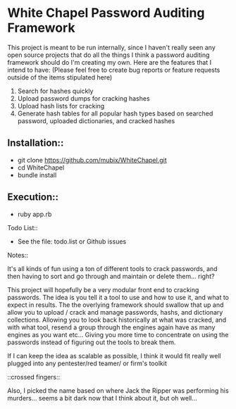 # White Chapel Password Auditing Framework

This project is meant to be run internally, since I haven't
really seen any open source projects that do all the things
I think a password auditing framework should do I'm creating
my own. Here are the features that I intend to have:
(Please feel free to create bug reports or feature requests
outside of the items stipulated here)

1) Search for hashes quickly
2) Upload password dumps for cracking hashes
3) Upload hash lists for cracking
4) Generate hash tables for all popular hash types based on
searched password, uploaded dictionaries, and cracked hashes


## Installation::

* git clone https://github.com/mubix/WhiteChapel.git
* cd WhiteChapel
* bundle install

## Execution::

* ruby app.rb

Todo List::

* See the file: todo.list or Github issues

Notes::

It's all kinds of fun using a ton of different tools
to crack passwords, and then having to sort and go through
and maintain or delete them... right?

This project will hopefully be a very modular front
end to cracking passwords. The idea is you tell it a tool
to use and how to use it, and what to expect in results.
The the overlying framework should swallow that up
and allow you to upload / crack and manage passwords,
hashs, and dictionary collections. Allowing you to
look back historically at what was cracked, and with
what tool, resend a group through the engines again
have as many engines as you want etc... Giving you
more time to concentrate on using the passwords instead
of figuring out the tools to break them.

If I can keep the idea as scalable as possible, I
think it would fit really well plugged into any
pentester/red teamer/ or firm's toolkit

::crossed fingers::

Also, I picked the name based on where Jack the Ripper
was performing his murders... seems a bit dark now
that I think about it, but oh well...
